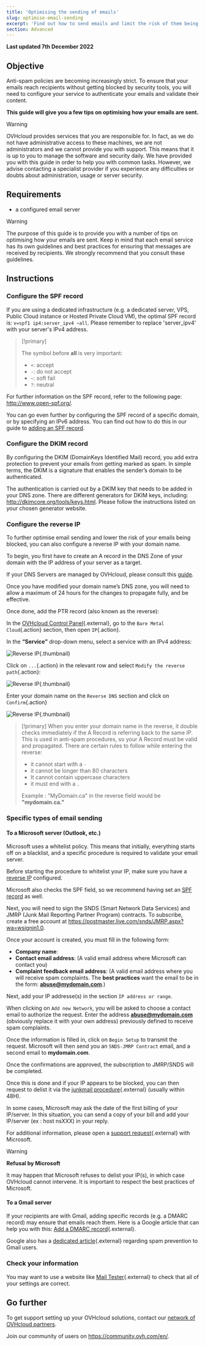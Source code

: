 ```yaml
---
title: 'Optimising the sending of emails'
slug: optimise-email-sending
excerpt: 'Find out how to send emails and limit the risk of them being marked as spam'
section: Advanced
---
```


**Last updated 7th December 2022**

## Objective

Anti-spam policies are becoming increasingly strict. To ensure that your emails reach recipients without getting blocked by security tools, you will need to configure your service to authenticate your emails and validate their content.

**This guide will give you a few tips on optimising how your emails are sent.**

> [!warning]
>
> OVHcloud provides services that you are responsible for. In fact, as we do not have administrative access to these machines, we are not administrators and we cannot provide you with support. This means that it is up to you to manage the software and security daily. 
We have provided you with this guide in order to help you with common tasks. However, we advise contacting a specialist provider if you experience any difficulties or doubts about administration, usage or server security.
>

## Requirements

- a configured email server

> [!warning]
>
> The purpose of this guide is to provide you with a number of tips on optimising how your emails are sent. Keep in mind that each email service has its own guidelines and best practices for ensuring that messages are received by recipients. We strongly recommend that you consult these guidelines.
>

## Instructions

### Configure the SPF record <a name="spfrecord"></a>

If you are using a dedicated infrastructure (e.g. a dedicated server, VPS, Public Cloud instance or Hosted Private Cloud VM), the optimal SPF record is: `v=spf1 ip4:server_ipv4 ~all`. Please remember to replace 'server_ipv4' with your server's IPv4 address.

> [!primary]
>
> The symbol before **all** is very important:
>
> - `+`: accept
> - `-`: do not accept
> - `~`: soft fail
> - `?`: neutral
>

For further information on the SPF record, refer to the following page: <http://www.open-spf.org/>.

You can go even further by configuring the SPF record of a specific domain, or by specifying an IPv6 address. You can find out how to do this in our guide to [adding an SPF record](../../domains/web_hosting_the_spf_record/).

### Configure the DKIM record

By configuring the DKIM (DomainKeys Identified Mail) record, you add extra protection to prevent your emails from getting marked as spam. In simple terms, the DKIM is a signature that enables the sender’s domain to be authenticated.

The authentication is carried out by a DKIM key that needs to be added in your DNS zone. There are different generators for DKIM keys, including: <http://dkimcore.org/tools/keys.html>. Please follow the instructions listed on your chosen generator website.

### Configure the reverse IP <a name="reverseip"></a>

To further optimise email sending and lower the risk of your emails being blocked, you can also configure a reverse IP with your domain name.

To begin, you first have to create an A record in the DNS Zone of your domain with the IP address of your server as a target.

If your DNS Servers are managed by OVHcloud, please consult this [guide](https://docs.ovh.com/ca/en/domains/web_hosting_how_to_edit_my_dns_zone/#instructions).

Once you have modified your domain name’s DNS zone, you will need to allow a maximum of 24 hours for the changes to propagate fully, and be effective.

Once done, add the PTR record (also known as the reverse):

In the [OVHcloud Control Panel](https://ca.ovh.com/auth/?action=gotomanager&from=https://www.ovh.com/ca/en/&ovhSubsidiary=ca){.external}, go to the `Bare Metal Cloud`{.action} section, then open `IP`{.action}.  

In the **“Service”** drop-down menu, select a service with an IPv4 address:

![Reverse IP](images/servicedropmenu.png){.thumbnail}

Click on `...`{.action} in the relevant row and select `Modify the reverse path`{.action}:

![Reverse IP](images/setreversedns.png){.thumbnail}

Enter your domain name on the `Reverse DNS` section and click on `Confirm`{.action}

![Reverse IP](images/enterreverse.png){.thumbnail}

> [!primary]
> When you enter your domain name in the reverse, it double checks immediately if the A Record is referring back to the same IP. This is used in anti-spam procedures, so your A Record must be valid and propagated. There are certain rules to follow while entering the reverse:
> 
>  - it cannot start with a `-`
>  - it cannot be longer than 80 characters
>  - It cannot contain uppercase characters
>  - it must end with a `.`
>
> Example : "MyDomain.ca" in the reverse field would be **"mydomain.ca."**
>

### Specific types of email sending

#### To a Microsoft server (Outlook, etc.)
 
Microsoft uses a whitelist policy. This means that initially, everything starts off on a blacklist, and a specific procedure is required to validate your email server.

Before starting the procedure to whitelist your IP, make sure you have a [reverse IP](#reverseip) configured.<br>

Microsoft also checks the SPF field, so we recommend having set an [SPF record](#spfrecord) as well.

Next, you will need to sign the SNDS (Smart Network Data Services) and JMRP (Junk Mail Reporting Partner Program) contracts. To subscribe, create a free account at <https://postmaster.live.com/snds/JMRP.aspx?wa=wsignin1.0>.

Once your account is created, you must fill in the following form: 

- **Company name**:
- **Contact email address**: (A valid email address where Microsoft can contact you)
- **Complaint feedback email address**: (A valid email address where you will receive spam complaints. The **best practices** want the email to be in the form: **abuse@mydomain.com**.)

Next, add your IP addresse(s) in the section `IP address or range`.

When clicking on `Add new Network`, you will be asked to choose a contact email to authorize the request. Enter the address **abuse@mydomain.com**  (obviously replace it with your own address) previously defined to receive spam complaints.

Once the information is filled in, click on `Begin Setup` to transmit the request. Microsoft will then send you an `SNDS-JMRP Contract` email, and a second email to **mydomain.com**.

Once the confirmations are approved, the subscription to JMRP/SNDS will be completed.

Once this is done and if your IP appears to be blocked, you can then request to delist it via the [junkmail procedure](https://support.microsoft.com/en-us/getsupport?oaspworkflow=start_1.0.0.0&wfname=capsub&productkey=edfsmsbl3&locale=en-us&ccsid=635857671692853062){.external} (usually within 48H).

In some cases, Microsoft may ask the date of the first billing of your IP/server. In this situation, you can send a copy of your bill and add your IP/server (ex : host nsXXX) in your reply.

For additional information, please open a [support request](https://support.microsoft.com/en-us/getsupport?oaspworkflow=start_1.0.0.0&wfname=capsub&productkey=edfsmsbl3&ccsid=6364926882037750656){.external} with Microsoft. 

> [!warning]
> 
> **Refusal by Microsoft**
>
> It may happen that Microsoft refuses to delist your IP(s), in which case OVHcloud cannot intervene. It is important to respect the best practices of Microsoft.
> 

#### To a Gmail server

If your recipients are with Gmail, adding specific records (e.g. a DMARC record) may ensure that emails reach them. Here is a Google article that can help you with this: [Add a DMARC record](https://support.google.com/a/answer/2466563?hl=en){.external}.

Google also has a [dedicated article](https://support.google.com/mail/answer/81126?hl=en){.external} regarding spam prevention to Gmail users.

### Check your information

You may want to use a website like [Mail Tester](http://www.mail-tester.com/){.external} to check that all of your settings are correct.

## Go further

To get support setting up your OVHcloud solutions, contact our [network of OVHcloud partners](https://partner.ovhcloud.com/en-ca/directory/).

Join our community of users on <https://community.ovh.com/en/>.

